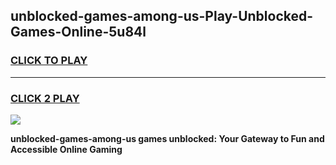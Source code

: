 
## unblocked-games-among-us-Play-Unblocked-Games-Online-5u84l
<h3>
<a href="https://premium76.site?title=unblocked-games-among-us&ref=25A">CLICK TO PLAY</a></h3>
<hr>

<h3>
<a href="https://premium76.site?title=unblocked-games-among-us&ref=25A">CLICK 2 PLAY</a>
  
</h3>

<a href="https://premium76.site?title=unblocked-games-among-us&ref=25A"><img src="https://clearcache.store/games.png"></a>


**unblocked-games-among-us games unblocked: Your Gateway to Fun and Accessible Online Gaming**
